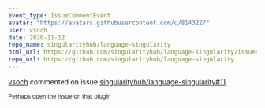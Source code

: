 ```yaml
---
event_type: IssueCommentEvent
avatar: "https://avatars.githubusercontent.com/u/814322?"
user: vsoch
date: 2020-11-12
repo_name: singularityhub/language-singularity
html_url: https://github.com/singularityhub/language-singularity/issues/11
repo_url: https://github.com/singularityhub/language-singularity
---
```


<a href='https://github.com/vsoch' target='_blank'>vsoch</a> commented on issue <a href='https://github.com/singularityhub/language-singularity/issues/11' target='_blank'>singularityhub/language-singularity#11</a>.

<small>Perhaps open the issue on that plugin